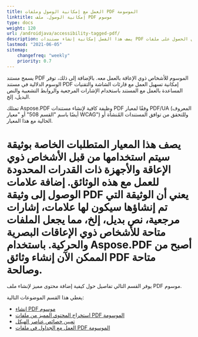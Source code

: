 ```yaml
---
title: العمل مع إمكانية الوصول وملفات PDF الموسومة
linktitle: إمكانية الوصول. ملف PDF موسوم
type: docs
weight: 120
url: /androidjava/accessibility-tagged-pdf/
description: يصف هذا الفصل إمكانية إنشاء مستندات PDF موسومة. تتيح هذه الميزة إضافة وسوم إلى المستندات الهيكلية. تعرف على المزيد حول طرق الحصول على ملفات PDF ميسورة التكلفة.
lastmod: "2021-06-05"
sitemap:
    changefreq: "weekly"
    priority: 0.7
---
```


يسمح مستند PDF الموسوم للأشخاص ذوي الإعاقة بالعمل معه. بالإضافة إلى ذلك، توفر الوسوم الدلالية في مستند PDF إمكانية تسهيل العمل مع قارئات الشاشة والتقنيات المساعدة بالعمل مع المستند باستخدام الإشارات المرجعية والروابط التشعبية والنص البديل، إلخ.

تمتلك Aspose.PDF وظيفة كافية لإنشاء مستندات PDF وفقًا لمعيار PDF/UA (المعروف أيضًا باسم "القسم 508" أو "معيار WCAG") وللتحقق من توافق المستندات المُنشأة أو الحالية مع هذا المعيار.
 # يصف هذا المعيار المتطلبات الخاصة بوثيقة سيتم استخدامها من قبل الأشخاص ذوي الإعاقة والأجهزة ذات القدرات المحدودة للعمل مع هذه الوثائق. إضافة علامات الوصول إلى وثيقة PDF يعني أن الوثيقة التي تم إنشاؤها سيكون لها علامات، إشارات مرجعية، نص بديل، إلخ، مما يجعل الملفات متاحة للأشخاص ذوي الإعاقات البصرية والحركية. باستخدام Aspose.PDF أصبح من الممكن الآن إنشاء وثائق PDF متاحة وصالحة.

يوفر القسم التالي تفاصيل حول كيفية إضافة محتوى مميز لإنشاء ملف PDF موسوم.

يغطي هذا القسم الموضوعات التالية:

- [إنشاء PDF موسوم](/pdf/andriodjava/create-tagged-pdf-documents/)
- [استخراج المحتوى المميز من ملفات PDF الموسومة](/pdf/androidjava/extract-tagged-content-from-tagged-pdfs/)
- [تعيين خصائص عناصر الهيكل](/pdf/androidjava/set-tagged-pdfs-element-properties/)
- [العمل مع الجداول في ملفات PDF الموسومة](/pdf/androidjava/working-with-table-in-tagged-pdfs/)